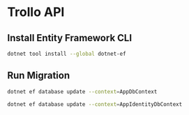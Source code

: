 # Trollo API

## Install Entity Framework CLI

```bash
dotnet tool install --global dotnet-ef
```

## Run Migration

```bash
dotnet ef database update --context=AppDbContext
```

```bash
dotnet ef database update --context=AppIdentityDbContext
```